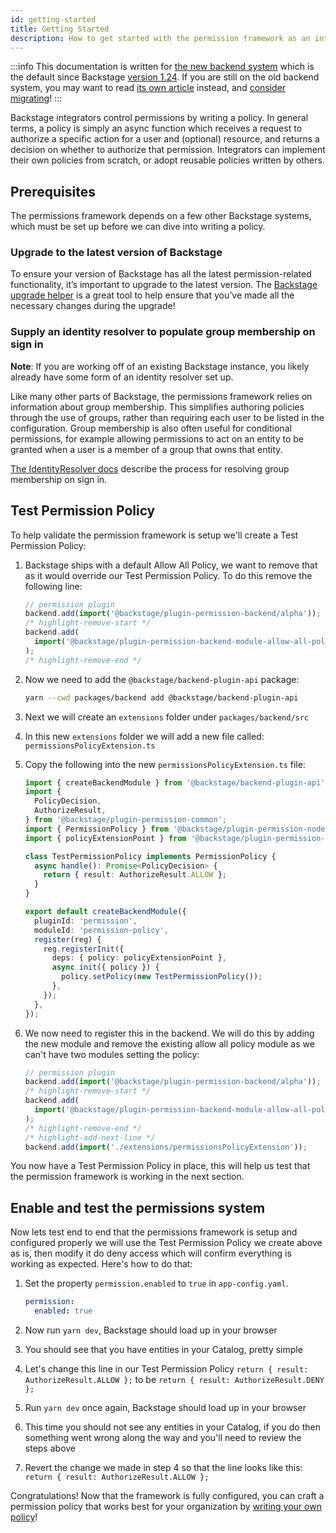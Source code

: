 ```yaml
---
id: getting-started
title: Getting Started
description: How to get started with the permission framework as an integrator
---
```


:::info
This documentation is written for [the new backend system](../backend-system/index.md) which is the default since Backstage [version 1.24](../releases/v1.24.0.md). If you are still on the old backend system, you may want to read [its own article](./getting-started--old.md) instead, and [consider migrating](../backend-system/building-backends/08-migrating.md)!
:::

Backstage integrators control permissions by writing a policy. In general terms, a policy is simply an async function which receives a request to authorize a specific action for a user and (optional) resource, and returns a decision on whether to authorize that permission. Integrators can implement their own policies from scratch, or adopt reusable policies written by others.

## Prerequisites

The permissions framework depends on a few other Backstage systems, which must be set up before we can dive into writing a policy.

### Upgrade to the latest version of Backstage

To ensure your version of Backstage has all the latest permission-related functionality, it’s important to upgrade to the latest version. The [Backstage upgrade helper](https://backstage.github.io/upgrade-helper/) is a great tool to help ensure that you’ve made all the necessary changes during the upgrade!

### Supply an identity resolver to populate group membership on sign in

**Note**: If you are working off of an existing Backstage instance, you likely already have some form of an identity resolver set up.

Like many other parts of Backstage, the permissions framework relies on information about group membership. This simplifies authoring policies through the use of groups, rather than requiring each user to be listed in the configuration. Group membership is also often useful for conditional permissions, for example allowing permissions to act on an entity to be granted when a user is a member of a group that owns that entity.

[The IdentityResolver docs](../auth/identity-resolver.md) describe the process for resolving group membership on sign in.

## Test Permission Policy

To help validate the permission framework is setup we'll create a Test Permission Policy:

1. Backstage ships with a default Allow All Policy, we want to remove that as it would override our Test Permission Policy. To do this remove the following line:

   ```ts title="packages/backend/src/index.ts"
   // permission plugin
   backend.add(import('@backstage/plugin-permission-backend/alpha'));
   /* highlight-remove-start */
   backend.add(
     import('@backstage/plugin-permission-backend-module-allow-all-policy'),
   );
   /* highlight-remove-end */
   ```

2. Now we need to add the `@backstage/backend-plugin-api` package:

   ```bash title="from your Backstage root directory"
   yarn --cwd packages/backend add @backstage/backend-plugin-api
   ```

3. Next we will create an `extensions` folder under `packages/backend/src`
4. In this new `extensions` folder we will add a new file called: `permissionsPolicyExtension.ts`
5. Copy the following into the new `permissionsPolicyExtension.ts` file:

   ```ts title="packages/backend/src/extensions/permissionsPolicyExtension.ts"
   import { createBackendModule } from '@backstage/backend-plugin-api';
   import {
     PolicyDecision,
     AuthorizeResult,
   } from '@backstage/plugin-permission-common';
   import { PermissionPolicy } from '@backstage/plugin-permission-node';
   import { policyExtensionPoint } from '@backstage/plugin-permission-node/alpha';

   class TestPermissionPolicy implements PermissionPolicy {
     async handle(): Promise<PolicyDecision> {
       return { result: AuthorizeResult.ALLOW };
     }
   }

   export default createBackendModule({
     pluginId: 'permission',
     moduleId: 'permission-policy',
     register(reg) {
       reg.registerInit({
         deps: { policy: policyExtensionPoint },
         async init({ policy }) {
           policy.setPolicy(new TestPermissionPolicy());
         },
       });
     },
   });
   ```

6. We now need to register this in the backend. We will do this by adding the new module and remove the existing allow all policy module as we can't have two modules setting the policy:

   ```ts title="packages/backend/src/index.ts"
   // permission plugin
   backend.add(import('@backstage/plugin-permission-backend/alpha'));
   /* highlight-remove-start */
   backend.add(
     import('@backstage/plugin-permission-backend-module-allow-all-policy'),
   );
   /* highlight-remove-end */
   /* highlight-add-next-line */
   backend.add(import('./extensions/permissionsPolicyExtension'));
   ```

You now have a Test Permission Policy in place, this will help us test that the permission framework is working in the next section.

## Enable and test the permissions system

Now lets test end to end that the permissions framework is setup and configured properly we will use the Test Permission Policy we create above as is, then modify it do deny access which will confirm everything is working as expected. Here's how to do that:

1. Set the property `permission.enabled` to `true` in `app-config.yaml`.

   ```yaml title="app-config.yaml"
   permission:
     enabled: true
   ```

2. Now run `yarn dev`, Backstage should load up in your browser
3. You should see that you have entities in your Catalog, pretty simple
4. Let's change this line in our Test Permission Policy `return { result: AuthorizeResult.ALLOW };` to be `return { result: AuthorizeResult.DENY };`
5. Run `yarn dev` once again, Backstage should load up in your browser
6. This time you should not see any entities in your Catalog, if you do then something went wrong along the way and you'll need to review the steps above
7. Revert the change we made in step 4 so that the line looks like this: `return { result: AuthorizeResult.ALLOW };`

Congratulations! Now that the framework is fully configured, you can craft a permission policy that works best for your organization by [writing your own policy](./writing-a-policy.md)!
